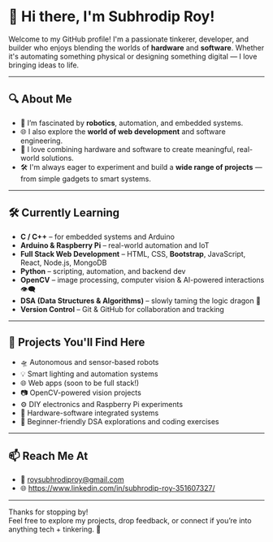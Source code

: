 # 👋 Hi there, I'm Subhrodip Roy!

Welcome to my GitHub profile! I'm a passionate tinkerer, developer, and builder who enjoys blending the worlds of **hardware** and **software**. Whether it's automating something physical or designing something digital — I love bringing ideas to life.

---

## 🔍 About Me

- 🤖 I’m fascinated by **robotics**, automation, and embedded systems.
- 🌐 I also explore the **world of web development** and software engineering.
- 🧩 I love combining hardware and software to create meaningful, real-world solutions.
- 🛠️ I'm always eager to experiment and build a **wide range of projects** — from simple gadgets to smart systems.

---

## 🛠️ Currently Learning

- **C / C++** – for embedded systems and Arduino  
- **Arduino & Raspberry Pi** – real-world automation and IoT  
- **Full Stack Web Development** – HTML, CSS, **Bootstrap**, JavaScript, React, Node.js, MongoDB  
- **Python** – scripting, automation, and backend dev  
- **OpenCV** – image processing, computer vision & AI-powered interactions 👁️‍🗨️  
- **DSA (Data Structures & Algorithms)** – slowly taming the logic dragon 🐉  
- **Version Control** – Git & GitHub for collaboration and tracking

---

## 📁 Projects You'll Find Here

- 🛸 Autonomous and sensor-based robots
- 💡 Smart lighting and automation systems
- 🌐 Web apps (soon to be full stack!)
- 📷 OpenCV-powered vision projects
- ⚙️ DIY electronics and Raspberry Pi experiments
- 🔗 Hardware-software integrated systems
- 🧠 Beginner-friendly DSA explorations and coding exercises

---

## 📫 Reach Me At

- 💌 roysubhrodiproy@gmail.com
- 🌐 https://www.linkedin.com/in/subhrodip-roy-351607327/

---

Thanks for stopping by!  
Feel free to explore my projects, drop feedback, or connect if you’re into anything tech + tinkering. 🚀
